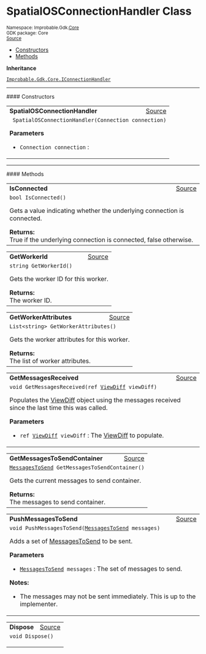 
# SpatialOSConnectionHandler Class
<sup>
Namespace: Improbable.Gdk.<a href="{{urlRoot}}/api/core-index">Core</a><br/>
GDK package: Core<br/>
<a href="https://www.github.com/spatialos/gdk-for-unity/blob/e31c47b5050ee67cafe8962204aa86a259095db0/workers/unity/Packages/io.improbable.gdk.core/Worker/ConnectionHandlers/SpatialOSConnectionHandler/SpatialOSConnectionHandler.cs/#L6">Source</a>
<style>
a code {
                    padding: 0em 0.25em!important;
}
code {
                    background-color: #ffffff!important;
}
</style>
</sup>
<nav id="pageToc" class="page-toc"><ul><li><a href="#constructors">Constructors</a>
<li><a href="#methods">Methods</a>
</ul></nav>



</p>

<b>Inheritance</b>

<code><a href="{{urlRoot}}/api/core/i-connection-handler">Improbable.Gdk.Core.IConnectionHandler</a></code>










</p>
<hr style="width:100%; border-top-color:#d8d8d8" />
#### Constructors


</p>




<table width="100%">
    <tr>
        <td style="border-right:none"><b>SpatialOSConnectionHandler</b></td>
        <td style="border-left:none; text-align:right"><a href="https://www.github.com/spatialos/gdk-for-unity/blob/e31c47b5050ee67cafe8962204aa86a259095db0/workers/unity/Packages/io.improbable.gdk.core/Worker/ConnectionHandlers/SpatialOSConnectionHandler/SpatialOSConnectionHandler.cs/#L16">Source</a></td>
    </tr>
    <tr>
        <td colspan="2">
<code> SpatialOSConnectionHandler(Connection connection)</code></p>



</p>

<b>Parameters</b>

<ul>
<li><code>Connection connection</code> : </li>
</ul>





</td>
    </tr>
</table>




</p>
<hr style="width:100%; border-top-color:#d8d8d8" />
#### Methods


</p>




<table width="100%">
    <tr>
        <td style="border-right:none"><b>IsConnected</b></td>
        <td style="border-left:none; text-align:right"><a href="https://www.github.com/spatialos/gdk-for-unity/blob/e31c47b5050ee67cafe8962204aa86a259095db0/workers/unity/Packages/io.improbable.gdk.core/Worker/ConnectionHandlers/SpatialOSConnectionHandler/SpatialOSConnectionHandler.cs/#L21">Source</a></td>
    </tr>
    <tr>
        <td colspan="2">
<code>bool IsConnected()</code></p>
Gets a value indicating whether the underlying connection is connected. 
</p><b>Returns:</b></br>True if the underlying connection is connected, false otherwise.




</td>
    </tr>
</table>


<table width="100%">
    <tr>
        <td style="border-right:none"><b>GetWorkerId</b></td>
        <td style="border-left:none; text-align:right"><a href="https://www.github.com/spatialos/gdk-for-unity/blob/e31c47b5050ee67cafe8962204aa86a259095db0/workers/unity/Packages/io.improbable.gdk.core/Worker/ConnectionHandlers/SpatialOSConnectionHandler/SpatialOSConnectionHandler.cs/#L26">Source</a></td>
    </tr>
    <tr>
        <td colspan="2">
<code>string GetWorkerId()</code></p>
Gets the worker ID for this worker. 
</p><b>Returns:</b></br>The worker ID.




</td>
    </tr>
</table>


<table width="100%">
    <tr>
        <td style="border-right:none"><b>GetWorkerAttributes</b></td>
        <td style="border-left:none; text-align:right"><a href="https://www.github.com/spatialos/gdk-for-unity/blob/e31c47b5050ee67cafe8962204aa86a259095db0/workers/unity/Packages/io.improbable.gdk.core/Worker/ConnectionHandlers/SpatialOSConnectionHandler/SpatialOSConnectionHandler.cs/#L31">Source</a></td>
    </tr>
    <tr>
        <td colspan="2">
<code>List&lt;string&gt; GetWorkerAttributes()</code></p>
Gets the worker attributes for this worker. 
</p><b>Returns:</b></br>The list of worker attributes.




</td>
    </tr>
</table>


<table width="100%">
    <tr>
        <td style="border-right:none"><b>GetMessagesReceived</b></td>
        <td style="border-left:none; text-align:right"><a href="https://www.github.com/spatialos/gdk-for-unity/blob/e31c47b5050ee67cafe8962204aa86a259095db0/workers/unity/Packages/io.improbable.gdk.core/Worker/ConnectionHandlers/SpatialOSConnectionHandler/SpatialOSConnectionHandler.cs/#L36">Source</a></td>
    </tr>
    <tr>
        <td colspan="2">
<code>void GetMessagesReceived(ref <a href="{{urlRoot}}/api/core/view-diff">ViewDiff</a> viewDiff)</code></p>
Populates the <a href="{{urlRoot}}/api/core/view-diff">ViewDiff</a> object using the messages received since the last time this was called. 


</p>

<b>Parameters</b>

<ul>
<li><code>ref <a href="{{urlRoot}}/api/core/view-diff">ViewDiff</a> viewDiff</code> : The <a href="{{urlRoot}}/api/core/view-diff">ViewDiff</a> to populate.</li>
</ul>





</td>
    </tr>
</table>


<table width="100%">
    <tr>
        <td style="border-right:none"><b>GetMessagesToSendContainer</b></td>
        <td style="border-left:none; text-align:right"><a href="https://www.github.com/spatialos/gdk-for-unity/blob/e31c47b5050ee67cafe8962204aa86a259095db0/workers/unity/Packages/io.improbable.gdk.core/Worker/ConnectionHandlers/SpatialOSConnectionHandler/SpatialOSConnectionHandler.cs/#L51">Source</a></td>
    </tr>
    <tr>
        <td colspan="2">
<code><a href="{{urlRoot}}/api/core/messages-to-send">MessagesToSend</a> GetMessagesToSendContainer()</code></p>
Gets the current messages to send container. 
</p><b>Returns:</b></br>The messages to send container.




</td>
    </tr>
</table>


<table width="100%">
    <tr>
        <td style="border-right:none"><b>PushMessagesToSend</b></td>
        <td style="border-left:none; text-align:right"><a href="https://www.github.com/spatialos/gdk-for-unity/blob/e31c47b5050ee67cafe8962204aa86a259095db0/workers/unity/Packages/io.improbable.gdk.core/Worker/ConnectionHandlers/SpatialOSConnectionHandler/SpatialOSConnectionHandler.cs/#L56">Source</a></td>
    </tr>
    <tr>
        <td colspan="2">
<code>void PushMessagesToSend(<a href="{{urlRoot}}/api/core/messages-to-send">MessagesToSend</a> messages)</code></p>
Adds a set of <a href="{{urlRoot}}/api/core/messages-to-send">MessagesToSend</a> to be sent. 


</p>

<b>Parameters</b>

<ul>
<li><code><a href="{{urlRoot}}/api/core/messages-to-send">MessagesToSend</a> messages</code> : The set of messages to send.</li>
</ul>



</p>

<b>Notes:</b>

<ul>
<li>The messages may not be sent immediately. This is up to the implementer. </li>
</ul>




</td>
    </tr>
</table>


<table width="100%">
    <tr>
        <td style="border-right:none"><b>Dispose</b></td>
        <td style="border-left:none; text-align:right"><a href="https://www.github.com/spatialos/gdk-for-unity/blob/e31c47b5050ee67cafe8962204aa86a259095db0/workers/unity/Packages/io.improbable.gdk.core/Worker/ConnectionHandlers/SpatialOSConnectionHandler/SpatialOSConnectionHandler.cs/#L65">Source</a></td>
    </tr>
    <tr>
        <td colspan="2">
<code>void Dispose()</code></p>






</td>
    </tr>
</table>





